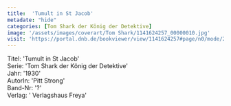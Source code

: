 ```yaml
---
title:  'Tumult in St Jacob'
metadate: "hide"
categories: [Tom Shark der König der Detektive]
image: '/assets/images/coverart/Tom Shark/1141624257_00000010.jpg'
visit: 'https://portal.dnb.de/bookviewer/view/1141624257#page/n0/mode/2up'
---
```

Titel: 'Tumult in St Jacob' <br>
Serie: 'Tom Shark der König der Detektive' <br>
Jahr: '1930' <br>
AutorIn: 'Pitt Strong' <br>
Band-Nr: '?' <br>
Verlag: ' Verlagshaus Freya'